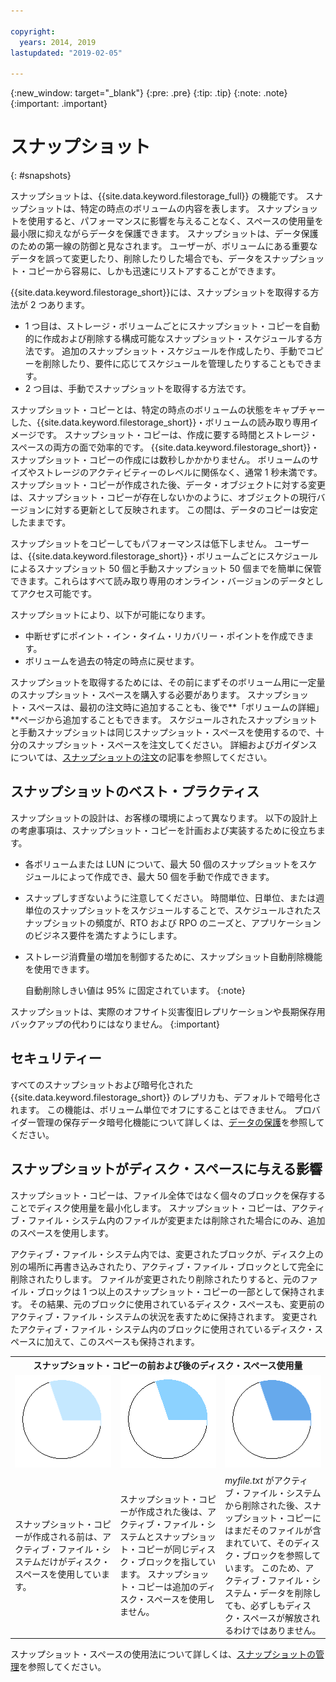```yaml
---

copyright:
  years: 2014, 2019
lastupdated: "2019-02-05"

---
```

{:new_window: target="_blank"}
{:pre: .pre}
{:tip: .tip}
{:note: .note}
{:important: .important}

# スナップショット
{: #snapshots}

スナップショットは、{{site.data.keyword.filestorage_full}} の機能です。 スナップショットは、特定の時点のボリュームの内容を表します。 スナップショットを使用すると、パフォーマンスに影響を与えることなく、スペースの使用量を最小限に抑えながらデータを保護できます。 スナップショットは、データ保護のための第一線の防御と見なされます。 ユーザーが、ボリュームにある重要なデータを誤って変更したり、削除したりした場合でも、データをスナップショット・コピーから容易に、しかも迅速にリストアすることができます。

{{site.data.keyword.filestorage_short}}には、スナップショットを取得する方法が 2 つあります。

* 1 つ目は、ストレージ・ボリュームごとにスナップショット・コピーを自動的に作成および削除する構成可能なスナップショット・スケジュールする方法です。 追加のスナップショット・スケジュールを作成したり、手動でコピーを削除したり、要件に応じてスケジュールを管理したりすることもできます。
* 2 つ目は、手動でスナップショットを取得する方法です。

スナップショット・コピーとは、特定の時点のボリュームの状態をキャプチャーした、{{site.data.keyword.filestorage_short}}・ボリュームの読み取り専用イメージです。 スナップショット・コピーは、作成に要する時間とストレージ・スペースの両方の面で効率的です。 {{site.data.keyword.filestorage_short}}・スナップショット・コピーの作成には数秒しかかかりません。 ボリュームのサイズやストレージのアクティビティーのレベルに関係なく、通常 1 秒未満です。 スナップショット・コピーが作成された後、データ・オブジェクトに対する変更は、スナップショット・コピーが存在しないかのように、オブジェクトの現行バージョンに対する更新として反映されます。 この間は、データのコピーは安定したままです。

スナップショットをコピーしてもパフォーマンスは低下しません。 ユーザーは、{{site.data.keyword.filestorage_short}}・ボリュームごとにスケジュールによるスナップショット 50 個と手動スナップショット 50 個までを簡単に保管できます。これらはすべて読み取り専用のオンライン・バージョンのデータとしてアクセス可能です。

スナップショットにより、以下が可能になります。

- 中断せずにポイント・イン・タイム・リカバリー・ポイントを作成できます。
- ボリュームを過去の特定の時点に戻せます。

スナップショットを取得するためには、その前にまずそのボリューム用に一定量のスナップショット・スペースを購入する必要があります。 スナップショット・スペースは、最初の注文時に追加することも、後で**「ボリュームの詳細」**ページから追加することもできます。 スケジュールされたスナップショットと手動スナップショットは同じスナップショット・スペースを使用するので、十分のスナップショット・スペースを注文してください。 詳細およびガイダンスについては、[スナップショットの注文](/docs/infrastructure/FileStorage?topic=FileStorage-ordering-snapshots)の記事を参照してください。

## スナップショットのベスト・プラクティス

スナップショットの設計は、お客様の環境によって異なります。 以下の設計上の考慮事項は、スナップショット・コピーを計画および実装するために役立ちます。
- 各ボリュームまたは LUN について、最大 50 個のスナップショットをスケジュールによって作成でき、最大 50 個を手動で作成できます。
- スナップしすぎないように注意してください。 時間単位、日単位、または週単位のスナップショットをスケジュールすることで、スケジュールされたスナップショットの頻度が、RTO および RPO のニーズと、アプリケーションのビジネス要件を満たすようにします。
- ストレージ消費量の増加を制御するために、スナップショット自動削除機能を使用できます。

  自動削除しきい値は 95% に固定されています。
  {:note}

スナップショットは、実際のオフサイト災害復旧レプリケーションや長期保存用バックアップの代わりにはなりません。
{:important}

## セキュリティー

すべてのスナップショットおよび暗号化された {{site.data.keyword.filestorage_short}} のレプリカも、デフォルトで暗号化されます。 この機能は、ボリューム単位でオフにすることはできません。 プロバイダー管理の保存データ暗号化機能について詳しくは、[データの保護](/docs/infrastructure/FileStorage?topic=FileStorage-encryption)を参照してください。

## スナップショットがディスク・スペースに与える影響

スナップショット・コピーは、ファイル全体ではなく個々のブロックを保存することでディスク使用量を最小化します。 スナップショット・コピーは、アクティブ・ファイル・システム内のファイルが変更または削除された場合にのみ、追加のスペースを使用します。

アクティブ・ファイル・システム内では、変更されたブロックが、ディスク上の別の場所に再書き込みされたり、アクティブ・ファイル・ブロックとして完全に削除されたりします。 ファイルが変更されたり削除されたりすると、元のファイル・ブロックは 1 つ以上のスナップショット・コピーの一部として保持されます。 その結果、元のブロックに使用されているディスク・スペースも、変更前のアクティブ・ファイル・システムの状況を表すために保持されます。 変更されたアクティブ・ファイル・システム内のブロックに使用されているディスク・スペースに加えて、このスペースも保持されます。

<table>
    <colgroup>
      <col style="width: 33.3%;"/>
      <col style="width: 33.3%;"/>
      <col style="width: 33.3%;"/>
    </colgroup>
      <tr>
        <th colspan="3" style="border: 0.0px;text-align: center;">スナップショット・コピーの前および後のディスク・スペース使用量</th>
     </tr>
     <tr>
        <td style="border: 0.0px;text-align: center;"><img src="/images/bfcircle1.png" alt="スナップショット・コピーの前"></td>
        <td style="border: 0.0px;text-align: center;"><img src="/images/bfcircle3.png" alt="スナップショット・コピーの後"></td>
        <td style="border: 0.0px;text-align: center;"><img src="/images/bfcircle2.png" alt="スナップショット・コピーの後の変更"></td>
     </tr>
     <tr>
        <td style="border: 0.0px;">スナップショット・コピーが作成される前は、アクティブ・ファイル・システムだけがディスク・スペースを使用しています。</td>
        <td style="border: 0.0px;">スナップショット・コピーが作成された後は、アクティブ・ファイル・システムとスナップショット・コピーが同じディスク・ブロックを指しています。 スナップショット・コピーは追加のディスク・スペースを使用しません。</td>
        <td style="border: 0.0px;"><i>myfile.txt</i> がアクティブ・ファイル・システムから削除された後、スナップショット・コピーにはまだそのファイルが含まれていて、そのディスク・ブロックを参照しています。 このため、アクティブ・ファイル・システム・データを削除しても、必ずしもディスク・スペースが解放されるわけではありません。</td>
      </tr>
</table>

スナップショット・スペースの使用法について詳しくは、[スナップショットの管理](/docs/infrastructure/FileStorage?topic=FileStorage-managingSnapshots)を参照してください。
